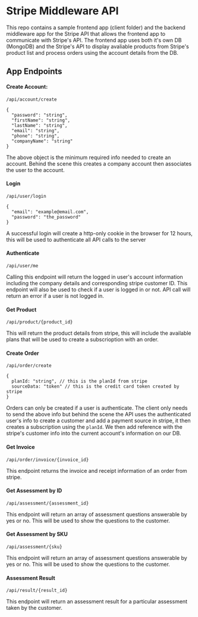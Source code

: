 # Stripe Middleware API

This repo contains a sample frontend app (client folder) and the backend middleware app for the Stripe API that allows the frontend app to communicate with Stripe's API. The frontend app uses both it's own DB (MongoDB) and the Stripe's API to display avaliable products from Stripe's product list and process orders using the account details from the DB.

## App Endpoints

#### Create Account:
`/api/account/create`

```
{
  "password": "string",
  "firstName": "string",
  "lastName": "string",
  "email": "string",
  "phone": "string",
  "companyName": "string"
}
```
The above object is the minimum required info needed to create an account. Behind the scene this creates a company account then associates the user to the account.

#### Login
`/api/user/login`

```
{
  "email": "example@email.com",
  "password": "the_password"
}
```
A successful login will create a http-only cookie in the browser for 12 hours, this will be used to authenticate all API calls to the server

#### Authenticate
`/api/user/me`

Calling this endpoint will return the logged in user's account information including the company details and corresponding stripe customer ID. This endpoint will also be used to check if a user is logged in or not. API call will return an error if a user is not logged in.

#### Get Product
`/api/product/{product_id}`

This will return the product details from stripe, this will include the available plans that will be used to create a subscrioption with an order.

#### Create Order
`/api/order/create`

```
{
  planId: "string", // this is the planId from stripe
  sourceData: "token" // this is the credit card token created by stripe
}
```

Orders can only be created if a user is authenticate. The client only needs to send the above info but behind the scene the API uses the authenticated user's info to create a customer and add a payment source in stripe, it then creates a subscription using the `planId`. We then add reference with the stripe's customer info into the current account's information on our DB.

#### Get Invoice
`/api/order/invoice/{invoice_id}`

This endpoint returns the invoice and receipt information of an order from stripe.

#### Get Assessment by ID
`/api/assessment/{assessment_id}`

This endpoint will return an array of assessment questions answerable by yes or no. This will be used to show the questions to the customer.

#### Get Assessment by SKU
`/api/assessment/{sku}`

This endpoint will return an array of assessment questions answerable by yes or no. This will be used to show the questions to the customer.

#### Assessment Result
`/api/result/{result_id}`

This endpoint will return an assessment result for a particular assessment taken by the customer.
